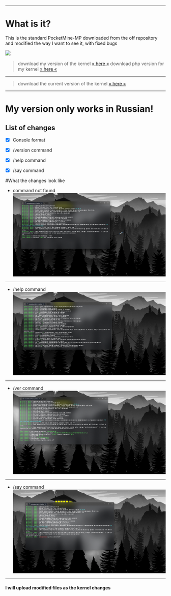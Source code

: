 
------------


# What is it?

This is the standard PocketMine-MP downloaded from the off repository and modified the way I want to see it, with fixed bugs



![](https://github.com/c4-off/pmmp-edit/blob/main/img/1.png?raw=true)

> download my version of the kernel [» here «](https://github.com/c4-off/PocketMine-MP-edit/releases)
> download php version for my kernel [» here «](https://github.com/pmmp/PHP-Binaries/releases/tag/php-8.2-latest)

------------

> download the current version of the kernel [» here «](https://github.com/pmmp/PocketMine-MP/releases)

------------


# My version only works in Russian!
## List of changes
- [x]  Console format
- [x] /version command
- [x] /help command
- [x] /say command


#What the changes look like
 - command not found[![](https://github.com/c4-off/PocketMine-MP-edit/blob/stable/img/2.png?raw=true)](https://github.com/c4-off/PocketMine-MP-edit/blob/stable/img/2.png?raw=true)

------------
 - /help command[![](https://github.com/c4-off/PocketMine-MP-edit/blob/stable/img/3.png?raw=true)](https://github.com/c4-off/PocketMine-MP-edit/blob/stable/img/3.png?raw=true)

------------
- /ver command[![](https://github.com/c4-off/PocketMine-MP-edit/blob/stable/img/1.png?raw=true)](http://https://github.com/c4-off/PocketMine-MP-edit/blob/stable/img/1.png?raw=true)

------------
- /say command[![](https://github.com/c4-off/PocketMine-MP-edit/blob/stable/img/4.png?raw=true)](https://github.com/c4-off/PocketMine-MP-edit/blob/stable/img/4.png?raw=true)

------------

#### I will upload modified files as the kernel changes
